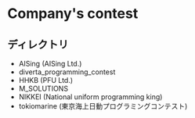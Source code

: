 # Company's contest

## ディレクトリ

- AISing (AISing Ltd.)
- diverta_programming_contest
- HHKB (PFU Ltd.)
- M_SOLUTIONS
- NIKKEI (National uniform programming king)
- tokiomarine (東京海上日動プログラミングコンテスト)
